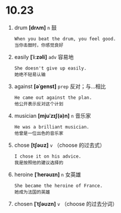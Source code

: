 # 10.23



1. drum **[drʌm]** `n` 鼓
    ```
    When you beat the drum, you feel good.
    当你击鼓时，你感觉良好
    ```

2. easily **[ˈiːzəli]** `adv` 容易地
    ```
    She doesn't give up easily.
    她绝不轻易认输
    ```

3. against **[əˈɡenst]** `prep` 反对；与...相比
    ```
    He came out against the plan.
    他公开表示反对这个计划
    ```

4. musician **[mjuˈzɪʃ(ə)n]** `n` 音乐家
    ```
    He was a brilliant musician.
    他曾是一位出色的音乐家
    ```

5. chose **[tʃəʊz]** `v` （choose 的过去式）
    ```
    I chose it on his advice.
    我是按照他的建议选择的
    ```

6. heroine **[ˈherəʊɪn]** `n` 女英雄
    ```
    She became the heroine of France.
    她成为法国的英雄
    ```

7. chosen **[ˈtʃəʊzn]** `v` （choose 的过去分词）
